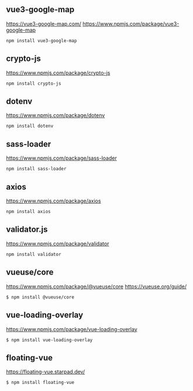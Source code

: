 ## vue3-google-map

https://vue3-google-map.com/
https://www.npmjs.com/package/vue3-google-map

    npm install vue3-google-map

<!-- --------------------------------------------------------------- -->

## crypto-js

https://www.npmjs.com/package/crypto-js

    npm install crypto-js

<!-- --------------------------------------------------------------- -->

## dotenv

https://www.npmjs.com/package/dotenv

    npm install dotenv

<!-- --------------------------------------------------------------- -->

## sass-loader

https://www.npmjs.com/package/sass-loader

    npm install sass-loader

<!-- --------------------------------------------------------------- -->

## axios

https://www.npmjs.com/package/axios
    
    npm install axios

<!-- --------------------------------------------------------------- -->

## validator.js

https://www.npmjs.com/package/validator

    npm install validator

<!-- --------------------------------------------------------------- -->

## vueuse/core

https://www.npmjs.com/package/@vueuse/core
https://vueuse.org/guide/

    $ npm install @vueuse/core

<!-- --------------------------------------------------------------- -->

## vue-loading-overlay

https://www.npmjs.com/package/vue-loading-overlay

    $ npm install vue-loading-overlay

<!-- --------------------------------------------------------------- -->

## floating-vue

https://floating-vue.starpad.dev/

    $ npm install floating-vue